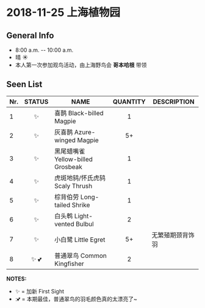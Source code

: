 # 2018-11-25 上海植物园

## General Info
*  8:00 a.m. -- 10:00 a.m.
*  晴  :sunny:
*  本人第一次参加观鸟活动，由上海野鸟会 __哥本哈根__ 带领

## Seen List
Nr.|STATUS | NAME                                   | QUANTITY| DESCRIPTION                    |
|--| :--:  |----------------------------------------| :-----: |--------------------------------|
|1|:sparkles:|喜鹊 Black-billed Magpie| 1  |       |
|2|:sparkles:|灰喜鹊 Azure-winged Magpie | 5+ |   |
|3|:sparkles:|黑尾蜡嘴雀 Yellow-billed Grosbeak | 1    |      |
|4|:sparkles:|虎斑地鸫/怀氏虎鸫 Scaly Thrush | 1    |    |
|5|:sparkles:|棕背伯劳 Long-tailed Shrike              | 1    |                   |
|6|:sparkles:|白头鹎 Light-vented Bulbul            |2  |   |
|7|:sparkles:|小白鹭 Little Egret      | 5+  | 无繁殖期颈背饰羽 |
|8|:sparkles: :two_hearts:|普通翠鸟 Common Kingfisher  | 2 |  |

**NOTES:**
- :sparkles: = 加新 First Sight
- ::two_hearts: = 本期最佳，普通翠鸟的羽毛颜色真的太漂亮了~
